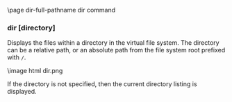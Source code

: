 \page dir-full-pathname dir command

### dir [directory]
Displays the files within a directory in the virtual file system. The directory can be a relative path, or an absolute path from the file system root prefixed with `/`.

\image html dir.png

If the directory is not specified, then the current directory listing is displayed.

